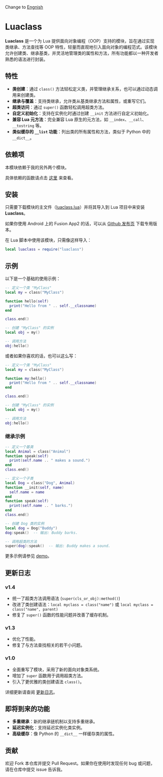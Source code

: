 Change to [Engnish](https://github.com/blanhhy/luaclass/blob/main/README_en.md)

# Luaclass

**Luaclass** 是一个为 Lua 提供面向对象编程（OOP）支持的模块，旨在通过实现类继承、方法查找等 OOP 特性，轻量而直观地引入面向对象的编程范式。该模块允许创建类、继承基类，并灵活地管理类的属性和方法，所有功能都以一种开发者熟悉的语法进行封装。

## 特性

- **类创建**：通过 `class()` 方法轻松定义类，并管理继承关系，也可以通过动态调用来创建类。
- **继承与覆盖**：支持类继承，允许类从基类继承方法和属性，或重写它们。
- **超类访问**：通过 `super()` 函数轻松调用超类方法。
- **自定义初始化**：支持在实例化时通过创建 `__init` 方法进行自定义初始化。
- **兼容 Lua 元方法**：完全兼容 Lua 原生的元方法，如 `__index`、`__call`、`__tostring` 等。
- **类似缓存的 `__list` 功能**：列出类的所有属性和方法，类似于 Python 中的 `__dict__`。

## 依赖项

本模块依赖于我的另外两个模块。

具体依赖的函数请点击 [这里](https://github.com/blanhhy/luaclass/blob/main/requirement.md) 来查看。

## 安装

只需要下载模块的主文件（[luaclass.lua](https://github.com/blanhhy/luaclass/blob/main/demo.lua)）并将其导入到 Lua 项目中来安装 **Luaclass**。

如果你使用 Android 上的 Fusion App2 的话，可以从 [Github 发布页](https://github.com/blanhhy/luaclass/releases) 下载专用版本。

在 Lua 脚本中使用该模块，只需像这样导入：

```lua
local luaclass = require("luaclass")
```

## 示例

以下是一个基础的使用示例：

```lua
-- 定义一个类 "MyClass"
local my = class("MyClass")

function hello(self)
  print("Hello from " .. self.__classname)
end

class.end()

-- 创建 "MyClass" 的实例
local obj = my()

-- 调用方法
obj:hello()
```

或者如果你喜欢的话，也可以这么写：

```lua
-- 定义一个类 "MyClass"
local my = class("MyClass")

function my:hello()
  print("Hello from " .. self.__classname)
end

class.end()

-- 创建 "MyClass" 的实例
local obj = my()

-- 调用方法
obj:hello()
```

### 继承示例

```lua
-- 定义一个基类
local Animal = class("Animal")
function speak(self)
  print(self.name .. " makes a sound.")
end
class.end()

-- 定义一个子类
local Dog = class("Dog", Animal)
function __init(self, name)
  self.name = name
end
function speak(self)
  print(self.name .. " barks.")
end
class.end()

-- 创建 Dog 类的实例
local dog = Dog("Buddy")
dog:speak()  -- 输出: Buddy barks.

-- 调用超类的方法
super(dog):speak()  -- 输出: Buddy makes a sound.
```

更多示例请参见 [demo](https://github.com/blanhhy/luaclass/blob/main/demo.lua)。

## 更新日志

### v1.4
- 统一了超类方法调用语法 (`super(cls_or_obj):method()`)
- 改进了类创建语法：`local myclass = class("name")` 或 `local myclass = class("name", parent)`
- 修复了 `super()` 函数的性能问题并改善了缓存机制。

### v1.3
- 优化了性能。
- 修复了与方法查找相关的若干小问题。

### v1.0
- 全面重写了模块，采用了新的面向对象类系统。
- 增加了 `super` 函数用于调用超类方法。
- 引入了更优雅的类创建语法 `class()`。

详细更新请查阅 [更新日志](https://github.com/blanhhy/luaclass/blob/main/changelog.md)。

## 即将到来的功能

- **多重继承**：新的继承链机制以支持多重继承。
- **延迟实例化**：支持延迟实例化类实例。
- **高级缓存**：像 Python 的 `__dict__` 一样缓存类的属性。

## 贡献

欢迎 Fork 本仓库并提交 Pull Request。如果你在使用时发现任何 bug 或问题，请在仓库中提交 issue 告诉我。